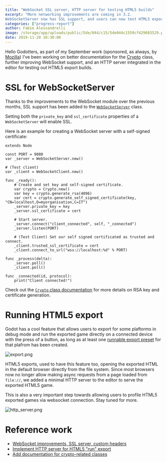 ```yaml
---
title: "WebSocket SSL server, HTTP server for testing HTML5 builds"
excerpt: "More networking improvements are coming in 3.2.
WebSocketServer now has SSL support, and users can now test HTML5 export from the editor with one click."
categories: ["progress-report"]
author: Fabio Alessandrelli
image: /storage/app/uploads/public/5de/044/c15/5de044c1559cf429683529.png
date: 2019-11-28 10:30:00
---
```


Hello Godotters, as part of my September work (sponsored, as always, by [Mozilla](https://godotengine.org/article/godot-engine-awarded-50000-mozilla-open-source-support-program)) I've been working on better documentation for the [Crypto](http://docs.godotengine.org/en/latest/classes/class_crypto.html) class, further improving WebSocket support, and an HTTP server integrated in the editor for testing out HTML5 export builds.

SSL for WebSocketServer
=======================

Thanks to the improvements to the WebSocket module over the previous months, SSL support has been added to the [`WebSocketServer`](http://docs.godotengine.org/en/latest/classes/class_websocketserver.html) class.

Setting both the `private_key` and `ssl_certificate` properties of a `WebSocketServer` will enable SSL.

Here is an example for creating a WebSocket server with a self-signed certificate:

```
extends Node

const PORT = 9080
var _server = WebSocketServer.new()

# (Test client)
var _client = WebSocketClient.new()

func _ready():
	# Create and set key and self-signed certificate.
	var crypto = Crypto.new()
	var key = crypto.generate_rsa(4096)
	var cert = crypto.generate_self_signed_certificate(key, "CN=localhost,O=myorganisation,C=IT")
	_server.private_key = key
	_server.ssl_certificate = cert

	# Start server.
	_server.connect("client_connected", self, "_connected")
	_server.listen(PORT)

	# (Test Client) Set our self signed certificated as trusted and connect.
	_client.trusted_ssl_certificate = cert
	_client.connect_to_url("wss://localhost:%d" % PORT)

func _process(delta):
	_server.poll()
	_client.poll()

func _connected(id, protocol):
	print("Client connected!")
```

Check out the [`Crypto` class documentation](http://docs.godotengine.org/en/latest/classes/class_crypto.html) for more details on RSA key and certificate generation.

Running HTML5 export
====================

Godot has a cool feature that allows users to export for some plaftorms in debug mode and run the exported game directly on a connected device with the press of a button, as long as at least one [runnable export preset](https://docs.godotengine.org/en/latest/getting_started/workflow/export/exporting_projects.html) for that plafrom has been created.

![export.png](/storage/app/uploads/public/5de/044/edb/5de044edb1159008949448.png)

HTML5 exports, used to have this feature too, opening the exported HTML in the default browser directly from the file system. Since most browsers now no longer allow making async requests from a page loaded from `file://`, we added a minimal HTTP server to the editor to serve the exported HTML5 game.

This is also a very important step towards allowing users to profile HTML5 exported games via websocket connection. Stay tuned for more.

![http_server.png](/storage/app/uploads/public/5de/045/0f1/5de0450f18d4a943481630.png)

Reference work
==============

- [WebSocket improvements, SSL server, custom headers](https://github.com/godotengine/godot/pull/32683)
- [Implement HTTP server for HTML5 "run" export](https://github.com/godotengine/godot/pull/33001)
- [Add documentation for crypto-related classes](https://github.com/godotengine/godot/pull/32285)
